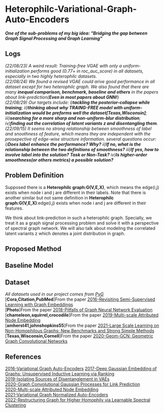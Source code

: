 # Heterophilc-Variational-Graph-Auto-Encoders
***One of the sub-problems of my big idea: "Bridging the gap between Graph Signal Processing and Graph Learning"***  
## Logs  
*(22/08/23) A weird result: Training-free VGAE with only a uniform-initialization performs good (0.77+ in roc_auc_score) in all datasets, especially in two highly heterophilc datasets.*  
*(22/08/24) We found a revised VGAE could arive good performance in all dataset except for two heterophilc graph. We also found that there are many **inequal comparison, benchmark, baseline and others** in the papers about link-prediction(**Even in most papers about GNN!**)*  
*(22/08/29) Our targets include: i)**tackling the posterior-collapse while training**; ii)**thinking about why TRAING-FREE model with uniform-initialization would be preforms well the dataset[Texas,Wisconsin]**; iii)**searching for a more sharp and non-uniform-blur distribution**; iv)**finding out the correlation of latent variants z and disentangling them**.*  
*(22/09/15) It seems no strong relationship between smoothness of label and snoothness of feature, which means they are independent with the prosepective of edge-wise structure information. several questions occur: i)**Does label enhance the performance? Why?** ii)**If no, what is the relationship between the two definitions of smoothness?** iii)**If yes, how to involve label into the solution? Task or Non-Task?** iv)**Is higher-order smoothness(or others metrics) a possible solution?***  
## Problem Definition 
Supposed there is a **Heterophilc graph:G(V,E,X)**, which means the edge(i,j) exists when node i and j are different in their labels. Note that there is another similar but not same definition in **Heterophilc graph:G(V,E,X)**:edge(i,j) exists when node i and j are different in their features.  
  
We think about link-prediction in such a heterophilc graph. Specially, we treat it as a graph signal processing problem and solve it with a perspective of spectral graph network. We will also talk about modeling the correlated latent variants z which denotes a joint distribution in graph.  
## Proposed Method  
## Baseline Model  
## Dataset  
*All datasets used in our project comes from [PyG](https://pytorch-geometric.readthedocs.io/en/latest/index.html)*  
[**Cora,Citation,PubMed**]From the paper [2016-Revisiting Semi-Supervised Learning with Graph Embeddings](https://arxiv.org/abs/1603.08861)  
[**Photo**]From the paper [2018-Pitfalls of Graph Neural Network Evaluation](https://arxiv.org/abs/1811.05868)  
[**chameleon,squirrel,crocodile**]From the paper [2019-Multi-scale Attributed Node Embedding](https://arxiv.org/abs/1909.13021)  
[**amherst41,johnshopkins55**]From the paper [2021-Large Scale Learning on Non-Homophilous Graphs: New Benchmarks and Strong Simple Methods](https://arxiv.org/abs/2110.14446)  
[**Texas,Wisconsin,Cornell**]From the paper [2020-Geom-GCN: Geometric Graph Convolutional Networks](https://arxiv.org/abs/2002.05287)  
## References  
[2016-Variational Graph Auto-Encoders](https://arxiv.org/abs/1611.07308)
[2017-Deep Gaussian Embedding of Graphs: Unsupervised Inductive Learning via Ranking](https://arxiv.org/abs/1707.03815)  
[2019-Isolating Sources of Disentanglement in VAEs](https://arxiv.org/abs/1802.04942)  
[2020-Graph Convolutional Gaussian Processes for Link Prediction](https://arxiv.org/abs/2002.04337)  
[2020-Multi-scale Attributed Node Embedding](https://arxiv.org/abs/1909.13021)  
[2021-Variational Graph Normalized Auto-Encoders](https://arxiv.org/abs/2108.08046)  
[2022-Restructuring Graph for Higher Homophily via Learnable Spectral Clustering](https://arxiv.org/abs/2206.02386)  
